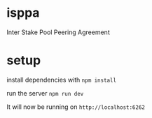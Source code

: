 # isppa
Inter Stake Pool Peering Agreement

# setup
install dependencies with `npm install`

run the server `npm run dev`

It will now be running on `http://localhost:6262`
